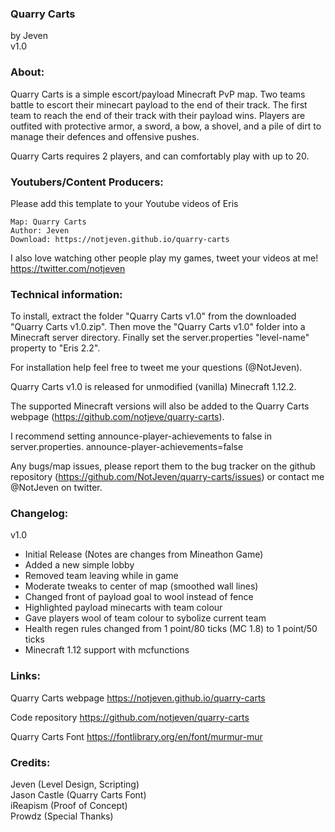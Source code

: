### Quarry Carts
by Jeven  
v1.0

### About:

Quarry Carts is a simple escort/payload Minecraft PvP map. Two teams battle to escort
their minecart payload to the end of their track. The first team to reach the end of
their track with their payload wins. Players are outfited with protective armor, a
sword, a bow, a shovel, and a pile of dirt to manage their defences and offensive pushes.

Quarry Carts requires 2 players, and can comfortably play with up to 20.

### Youtubers/Content Producers:

Please add this template to your Youtube videos of Eris

```
Map: Quarry Carts
Author: Jeven
Download: https://notjeven.github.io/quarry-carts
```

I also love watching other people play my games, tweet your videos at me!
https://twitter.com/notjeven

### Technical information:

To install, extract the folder "Quarry Carts v1.0" from the 
downloaded "Quarry Carts v1.0.zip". Then move the "Quarry Carts v1.0"
folder into a Minecraft server directory. Finally set the server.properties
"level-name" property to "Eris 2.2".

For installation help feel free to tweet me your questions (@NotJeven).

Quarry Carts v1.0 is released for unmodified (vanilla) Minecraft 1.12.2.

The supported Minecraft versions will also be added to the Quarry Carts webpage 
(https://github.com/notjeve/quarry-carts).

I recommend setting announce-player-achievements to false in server.properties.
announce-player-achievements=false

Any bugs/map issues, please report them to the bug tracker on the github repository
(https://github.com/NotJeven/quarry-carts/issues) or contact me @NotJeven on twitter.

### Changelog:

v1.0
* Initial Release (Notes are changes from Mineathon Game)
* Added a new simple lobby
* Removed team leaving while in game
* Moderate tweaks to center of map (smoothed wall lines)
* Changed front of payload goal to wool instead of fence
* Highlighted payload minecarts with team colour
* Gave players wool of team colour to sybolize current team
* Health regen rules changed from 1 point/80 ticks (MC 1.8) to 1 point/50 ticks
* Minecraft 1.12 support with mcfunctions

### Links:

Quarry Carts webpage
https://notjeven.github.io/quarry-carts

Code repository
https://github.com/notjeven/quarry-carts

Quarry Carts Font
https://fontlibrary.org/en/font/murmur-mur

### Credits:
    
Jeven (Level Design, Scripting)  
Jason Castle (Quarry Carts Font)  
iReapism (Proof of Concept)  
Prowdz (Special Thanks)  
